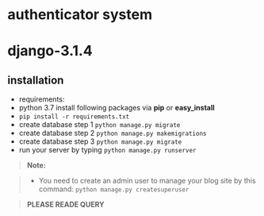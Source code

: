 # authenticator system
# django-3.1.4


installation
--------------------
- requirements:
- python 3.7 install following packages via **pip** or **easy_install**
- `pip install -r requirements.txt`
- create database step 1 `python manage.py migrate`
- create database step 2 `python manage.py makemigrations`
- create database step 3 `python manage.py migrate`
- run your server by typing `python manage.py runserver`

> **Note:**

> - You need to create an admin user to manage your blog site by this command: `python manage.py createsuperuser`

> **PLEASE READE QUERY**

